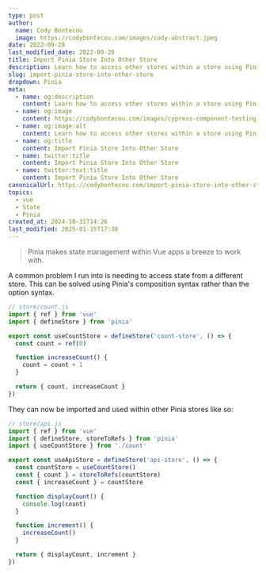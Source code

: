 ```yaml
---
type: post
author:
  name: Cody Bontecou
  image: https://codybontecou.com/images/cody-abstract.jpeg
date: 2022-09-28
last_modified_date: 2022-09-28
title: Import Pinia Store Into Other Store
description: Learn how to access other stores within a store using Pinia.
slug: import-pinia-store-into-other-store
dropdown: Pinia
meta:
  - name: og:description
    content: Learn how to access other stores within a store using Pinia.
  - name: og:image
    content: https://codybontecou.com/images/cypress-component-testing-with-nuxt-3.png
  - name: og:image:alt
    content: Learn how to access other stores within a store using Pinia.
  - name: og:title
    content: Import Pinia Store Into Other Store
  - name: twitter:title
    content: Import Pinia Store Into Other Store
  - name: twitter:text:title
    content: Import Pinia Store Into Other Store
canonicalUrl: https://codybontecou.com/import-pinia-store-into-other-store.html
topics:
  - vue
  - State
  - Pinia
created_at: 2024-10-31T14:26
last_modified: 2025-01-15T17:38
---
```


> Pinia makes state management within Vue apps a breeze to work with.

A common problem I run into is needing to access state from a different store. This can be solved using Pinia's composition syntax rather than the option syntax.

```ts
// store/count.js
import { ref } from 'vue'
import { defineStore } from 'pinia'

export const useCountStore = defineStore('count-store', () => {
  const count = ref(0)

  function increaseCount() {
    count = count + 1
  }

  return { count, increaseCount }
})
```

They can now be imported and used within other Pinia stores like so:

```ts
// store/api.js
import { ref } from 'vue'
import { defineStore, storeToRefs } from 'pinia'
import { useCountStore } from './count'

export const useApiStore = defineStore('api-store', () => {
  const countStore = useCountStore()
  const { count } = storeToRefs(countStore)
  const { increaseCount } = countStore

  function displayCount() {
    console.log(count)
  }

  function increment() {
    increaseCount()
  }

  return { displayCount, increment }
})
```
